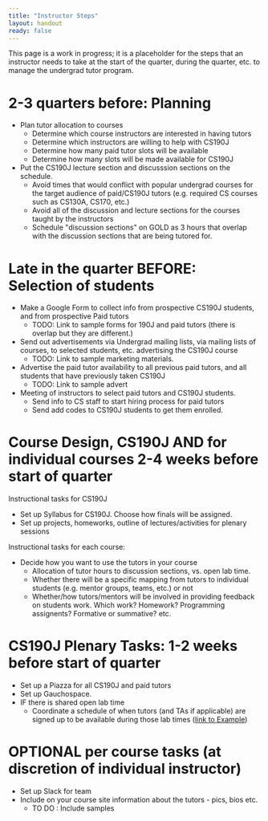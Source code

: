 ```yaml
---
title: "Instructor Steps"
layout: handout
ready: false
---
```


This page is a work in progress; it is a placeholder for the steps that an instructor needs to take at the start 
of the quarter, during the quarter, etc. to manage the undergrad tutor program.

# 2-3 quarters before: Planning

* Plan tutor allocation to courses
    * Determine which course instructors are interested in having tutors
    * Determine which instructors are willing to help with CS190J
    * Determine how many paid tutor slots will be available
    * Determine how many slots will be made available for CS190J
* Put the CS190J lecture section and discusssion sections on the schedule.   
   * Avoid times that would conflict with popular undergrad courses for the target audience of paid/CS190J tutors (e.g. required CS courses such as CS130A, CS170, etc.)
   * Avoid all of the discussion and lecture sections for the courses taught by the instructors
   * Schedule "discussion sections" on GOLD as 3 hours that overlap with the discussion sections that are being tutored for.   

# Late in the quarter BEFORE: Selection of students

* Make a Google Form to collect info from prospective CS190J students, and from prospective Paid tutors
   * TODO: Link to sample forms for 190J and paid tutors (there is overlap but they are different.)
* Send out advertisements via Undergrad mailing lists, via mailing lists of courses, to selected students, etc. advertising the CS190J course
    * TODO: Link to sample marketing materials.
* Advertise the paid tutor availability to all previous paid tutors, and all students that have previously taken CS190J
    * TODO: Link to sample advert
* Meeting of instructors to select paid tutors and CS190J students.
   * Send info to CS staff to start hiring process for paid tutors
   * Send add codes to CS190J students to get them enrolled.


# Course Design, CS190J AND for individual courses  2-4 weeks before start of quarter

Instructional tasks for CS190J

* Set up Syllabus for CS190J.  Choose how finals will be assigned.
* Set up projects, homeworks, outline of lectures/activities for plenary sessions

Instructional tasks for each course:

* Decide how you want to use the tutors in your course
   * Allocation of tutor hours to discussion sections, vs. open lab time.
   * Whether there will be a specific mapping from tutors to individual students (e.g. mentor groups, teams, etc.) or not
   * Whether/how tutors/mentors will be involved in providing feedback on students work.  Which work? Homework? Programming assignents?  Formative or summative? etc.

# CS190J Plenary Tasks: 1-2 weeks before start of quarter

* Set up a Piazza for all CS190J and paid tutors
* Set up Gauchospace.  
* IF there is shared open lab time
    * Coordinate a schedule of when tutors (and TAs if applicable) are signed up to be available during those lab times ([link to Example](https://docs.google.com/spreadsheets/d/1eUxxgtkC0BFRkKBI5Shb55SoD1e635B-WGpaSrLBOdk/edit?usp=sharing))
   

# OPTIONAL per course tasks (at discretion of individual instructor)

* Set up Slack for team
* Include on your course site information about the tutors - pics, bios etc. 
   * TO DO : Include samples


